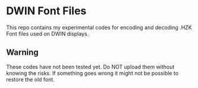# DWIN Font Files
This repo contains my experimental codes for encoding and decoding .HZK Font files used on DWIN displays.
## Warning
These codes have not been tested yet. Do NOT upload them without knowing the risks. If something goes wrong it might not be possible to restore the old font.
